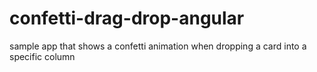 # confetti-drag-drop-angular
sample app that shows a confetti animation when dropping a card into a specific column
